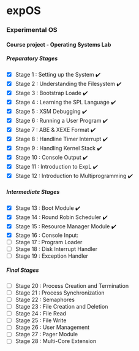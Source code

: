 # expOS
### Experimental OS
#### Course project - Operating Systems Lab

##### Preparatory Stages
- [x] Stage 1 : Setting up the System :heavy_check_mark:
- [x] Stage 2 : Understanding the Filesystem :heavy_check_mark:
- [x] Stage 3 : Bootstrap Loade :heavy_check_mark:
- [x] Stage 4 : Learning the SPL Language :heavy_check_mark:
- [x] Stage 5 : XSM Debugging :heavy_check_mark:
- [x] Stage 6 : Running a User Program :heavy_check_mark:
- [x] Stage 7 : ABE & XEXE Format :heavy_check_mark:
- [x] Stage 8 : Handline Timer Interrupt :heavy_check_mark:
- [x] Stage 9 : Handling Kernel Stack :heavy_check_mark:
- [x] Stage 10 : Console Output :heavy_check_mark:
- [x] Stage 11 : Introduction to ExpL :heavy_check_mark:
- [x] Stage 12 : Introduction to Multiprogramming :heavy_check_mark:

##### Intermediate Stages
- [x] Stage 13 : Boot Module :heavy_check_mark:
- [x] Stage 14 : Round Robin Scheduler :heavy_check_mark:
- [x] Stage 15 : Resource Manager Module :heavy_check_mark:
- [X] Stage 16 : Console Input:
- [ ] Stage 17 : Program Loader
- [ ] Stage 18 : Disk Interrupt Handler
- [ ] Stage 19 : Exception Handler

##### Final Stages
- [ ] Stage 20 : Process Creation and Termination
- [ ] Stage 21 : Process Synchronization
- [ ] Stage 22 : Semaphores
- [ ] Stage 23 : File Creation and Deletion
- [ ] Stage 24 : File Read
- [ ] Stage 25 : File Write
- [ ] Stage 26 : User Management
- [ ] Stage 27 : Pager Module
- [ ] Stage 28 : Multi-Core Extension

